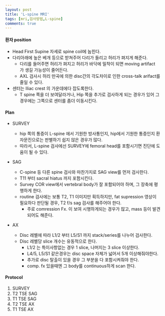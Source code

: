 ```yaml
---
layout: post
title: 'L-spine MRI'
tags: [mri,검사방법,L-spine]
comments: true
---
```


#### 환자 position
- Head First Supine 자세로 spine coil에 눕힌다.
- 다리아래에 높은 베개 등으로 받쳐주어 다리가 들리고 허리가 펴지게 해준다.
    - 다리를 들어주면 허리가 펴지고 허리가 바닥에 밀착이 되면 moving artifact 가 생길 가능성이 줄어든다. 
    - AXL 검사시 허리 만곡에 의한 disc간의 각도차이로 인한 cross-talk arifact를 줄일 수 있다. 
- 센터는 Iliac crest 의 가운데에다 잡도록한다.  
    - T spine 쪽을 더 보여달라거나, Hip 쪽을 추가로 검사하게 되는 경우가 있어 그 경우에는 그쪽으로 센터를 좀더 이동시킨다.

#### Plan
- SURVEY
    - hip 쪽의 통증이 L-spine 에서 기원한 방사통인지, hip에서 기원한 통증인지 환자문진으로는 판별하기 쉽지 않은 경우가 많다.
    - 따라서, L-spine 검사에선 SURVEY에 femoral head를 포함시기면 진단에 도움이 될 수 있다.

- SAG
    - C-spine 등 다른 spine 검사와 마찬가지로 SAG view를 먼저 검사한다.
    - T11 부터 sacral hiatus 까지 포함시킨다.
    - Survey COR view에서 vertebral body가 잘 포함되어야 하며, 그 장축에 평행하게 한다. 
    - routine 검사에는 보통 T2, T1 이미지만 획득하지만, fat supression 영상이 필요하다 판단될 경우, T2 f/s sag 검사를 해주어야 한다. 
        - 주로 comression Fx. 이 보여 시행하게되는 경우가 많고, mass 등이 발견되어도  해준다.

- AX 
    - Disc 레벨에 따라 L1/2 부터 L5/S1 까지 stack/series를 나누어 검사한다.
    - Disc 레벨당 slice 개수는 유동적으로 한다. 
        - L1/2 는 특이사항없는 경우 1 slice, 나머지는 3 slice 이상한다.
        - L4/5, L5/S1 같은경우는 disc space 자체가 넓어서 5개 이상해줘야한다.
        - 추가로 disc 탈출이 있을 경우 그 부분을 다 포함시켜줘야 한다.
        - comp. fx 있을때엔 그 body를 continuous하게 scan 한다.

#### Protocol
1. SURVEY
2. T2 TSE SAG
3. T1 TSE SAG
4. T2 TSE AX
5. T1 TSE AX